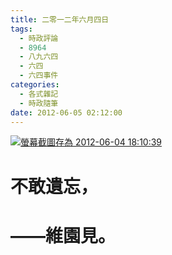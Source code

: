 ```yaml
---
title: 二零一二年六月四日
tags:
  - 時政評論
  - 8964
  - 八九六四
  - 六四
  - 六四事件
categories:
  - 各式雜記
  - 時政隨筆
date: 2012-06-05 02:12:00
---
```


[![](https://lenchan139.files.wordpress.com/2012/06/e89ea2e5b995e688aae59c96e5ad98e782ba-2012-06-04-181039.png "螢幕截圖存為 2012-06-04 18:10:39")](http://www.alliance.org.hk/64/6423/index.html#6423candle)

#

# **不敢遺忘，**

# **——維園見。**
